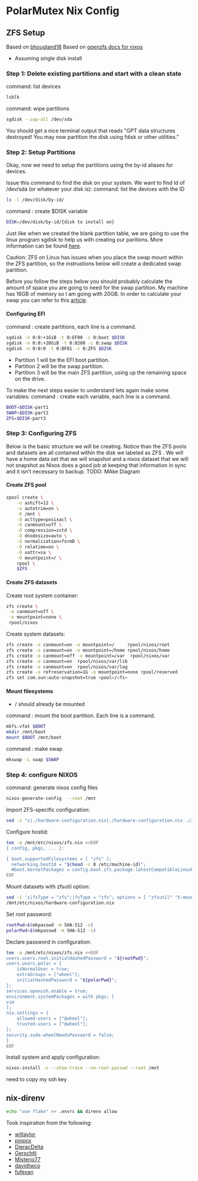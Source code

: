 # PolarMutex Nix Config

## ZFS Setup

Based on [bhougland18](https://github.com/bhougland18/nixos_config)
Based on [openzfs docs for nixos](https://openzfs.github.io/openzfs-docs/Getting%20Started/NixOS/Root%20on%20ZFS/1-preparation.html)

* Assuming single disk install

### Step 1: Delete existing partitions and start with a clean state
command: list devices
```bash
lsblk
```
command: wipe partitions
```bash
sgdisk --zap-all /dev/sda
```
You should get a nice terminal output that reads "GPT data structures destroyed! You may now partition the disk using fdisk or other utilities."

### Step 2: Setup Partitions

Okay, now we need to setup the partitions using the by-id aliases for devices.

Issue this command to find the disk on your system. We want to find Id of /dev/sda (or whatever your disk is):
command: list the devices with the ID
```bash
ls -l /dev/disk/by-id/
```
command : create $DISK variable
```bash
DISK=/dev/disk/by-id/{disk to install on}
```

Just like when we created the blank partition table, we are going to use the linux program sgdisk to help us with creating our paritions. More information can be found [here](https://fedoramagazine.org/managing-partitions-with-sgdisk/).

Caution: ZFS on Linux has issues when you place the swap mount within the ZFS partition, so the instrustions below will create a dedicated swap partition.

Before you follow the steps below you should probably calculate the amount of space you are going to need for the swap partition. My machine has 16GB of memory so I am going with 20GB. In order to calculate your swap you can refer to this [article](https://itsfoss.com/swap-size/).

#### Configuring EFI

command : create partitions, each line is a command.
```bash
sgdisk -n 0:0:+1GiB -t 0:EF00 -c 0:boot $DISK
sgdisk -n 0:0:+20GiB -t 0:8200 -c 0:swap $DISK
sgdisk -n 0:0:0 -t 0:BF01 -c 0:ZFS $DISK
```
* Partition 1 will be the EFI boot partition.
* Partition 2 will be the swap partition.
* Partition 3 will be the main ZFS partition, using up the remaining space on the drive.

To make the next steps easier to understand lets again make some variables:
command : create each variable, each line is a command.
```bash
BOOT=$DISK-part1
SWAP=$DISK-part2
ZFS=$DISK-part3
```

### Step 3: Configuring ZFS

Below is the basic structure we will be creating. Notice than the ZFS pools and datasets are all contained within the disk we labeled as ZFS . We will have a home data set that we will snapshot and a nixos dataset that we will not snapshot as Nixos does a good job at keeping that information in sync and it isn’t necessary to backup.
TODO: MAke Diagram

#### Create ZFS pool
```bash
zpool create \
    -o ashift=12 \
    -o autotrim=on \
    -R /mnt \
    -O acltype=posixacl \
    -O canmount=off \
    -O compression=zstd \
    -O dnodesize=auto \
    -O normalization=formD \
    -O relatime=on \
    -O xattr=sa \
    -O mountpoint=/ \
    rpool \ 
    $ZFS
```

#### Create ZFS datasets
Create root system container:
```bash
zfs create \
 -o canmount=off \
 -o mountpoint=none \
 rpool/nixos
```
Create system datasets:
```bash
zfs create -o canmount=on -o mountpoint=/     rpool/nixos/root
zfs create -o canmount=on -o mountpoint=/home rpool/nixos/home
zfs create -o canmount=off -o mountpoint=/var  rpool/nixos/var
zfs create -o canmount=on  rpool/nixos/var/lib
zfs create -o canmount=on  rpool/nixos/var/log
zfs create -o refreservation=1G -o mountpoint=none rpool/reserved
zfs set com.sun:auto-snapshot=true <pool>/<fs>
```

#### Mount filesystems
* / should already be mounted

command : mount the boot partition. Each line is a command.
```bash
mkfs.vfat $BOOT
mkdir /mnt/boot
mount $BOOT /mnt/boot
```

command : make swap
```bash
mkswap -L swap $SWAP
```

### Step 4: configure NIXOS
command: generate nixos config files
```bash
nixos-generate-config  --root /mnt
```
Import ZFS-specific configuration:
```bash
sed -i "s|./hardware-configuration.nix|./hardware-configuration.nix ./zfs.nix|g" /mnt/etc/nixos/configuration.nix
```
Configure hostid:
```bash
tee -a /mnt/etc/nixos/zfs.nix <<EOF
{ config, pkgs, ... }:

{ boot.supportedFilesystems = [ "zfs" ];
  networking.hostId = "$(head -c 8 /etc/machine-id)";
  #boot.kernelPackages = config.boot.zfs.package.latestCompatibleLinuxPackages;
EOF
```
Mount datasets with zfsutil option:
```bash
sed -i 's|fsType = "zfs";|fsType = "zfs"; options = [ "zfsutil" "X-mount.mkdir" ];|g' \
/mnt/etc/nixos/hardware-configuration.nix
```
Set root password:
```bash
rootPwd=$(mkpasswd -m SHA-512 -s)
polarPwd=$(mkpasswd -m SHA-512 -s)
```
Declare password in configuration:
```bash
tee -a /mnt/etc/nixos/zfs.nix <<EOF
users.users.root.initialHashedPassword = "${rootPwd}";
users.users.polar = {
    isNormalUser = true;
    extraGroups = ["wheel"];
    initialHashedPassword = "${polarPwd}";
};
services.openssh.enable = true;
environment.systemPackages = with pkgs; [
vim
];
nix.settings = {
    allowed-users = ["@wheel"];
    trusted-users = ["@wheel"];
};
security.sudo.wheelNeedsPassword = false;
}
EOF
```
Install system and apply configuration:
```bash
nixos-install -v --show-trace --no-root-passwd --root /mnt
```

need to copy my ssh key






## nix-direnv

```bash
echo "use flake" >> .envrc && direnv allow
```

Took inspiration from the following:

- [wiltaylor](https://github.com/wiltaylor/dotfiles)
- [pinpox](https://github.com/pinpox/nixos)
- [DieracDelta](https://github.com/DieracDelta/flakes)
- [Gerschtli](https://github.com/Gerschtli/nix-config)
- [Misterio77](https://github.com/Misterio77/nix-config)
- [davidtwco](https://github.com/davidtwco/veritas)
- [fufexan](https://github.com/fufexan/dotfiles)
